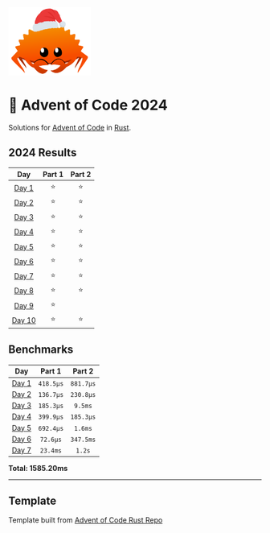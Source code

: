 <img src="./.assets/christmas_ferris.png" width="164">

# 🎄 Advent of Code 2024

Solutions for [Advent of Code](https://adventofcode.com/) in [Rust](https://www.rust-lang.org/).

<!--- advent_readme_stars table --->
## 2024 Results

| Day | Part 1 | Part 2 |
| :---: | :---: | :---: |
| [Day 1](https://adventofcode.com/2024/day/1) | ⭐ | ⭐ |
| [Day 2](https://adventofcode.com/2024/day/2) | ⭐ | ⭐ |
| [Day 3](https://adventofcode.com/2024/day/3) | ⭐ | ⭐ |
| [Day 4](https://adventofcode.com/2024/day/4) | ⭐ | ⭐ |
| [Day 5](https://adventofcode.com/2024/day/5) | ⭐ | ⭐ |
| [Day 6](https://adventofcode.com/2024/day/6) | ⭐ | ⭐ |
| [Day 7](https://adventofcode.com/2024/day/7) | ⭐ | ⭐ |
| [Day 8](https://adventofcode.com/2024/day/8) | ⭐ | ⭐ |
| [Day 9](https://adventofcode.com/2024/day/9) | ⭐ |   |
| [Day 10](https://adventofcode.com/2024/day/10) | ⭐ | ⭐ |
<!--- advent_readme_stars table --->

<!--- benchmarking table --->
## Benchmarks

| Day | Part 1 | Part 2 |
| :---: | :---: | :---:  |
| [Day 1](./src/bin/01.rs) | `418.5µs` | `881.7µs` |
| [Day 2](./src/bin/02.rs) | `136.7µs` | `230.8µs` |
| [Day 3](./src/bin/03.rs) | `185.3µs` | `9.5ms` |
| [Day 4](./src/bin/04.rs) | `399.9µs` | `185.3µs` |
| [Day 5](./src/bin/05.rs) | `692.4µs` | `1.6ms` |
| [Day 6](./src/bin/06.rs) | `72.6µs` | `347.5ms` |
| [Day 7](./src/bin/07.rs) | `23.4ms` | `1.2s` |

**Total: 1585.20ms**
<!--- benchmarking table --->

---

## Template

Template built from [Advent of Code Rust Repo](https://github.com/fspoettel/advent-of-code-rust)
